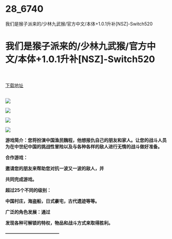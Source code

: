 # 28_6740
我们是猴子派来的/少林九武猴/官方中文/本体+1.0.1升补[NSZ]-Switch520
# 我们是猴子派来的/少林九武猴/官方中文/本体+1.0.1升补[NSZ]-Switch520
 <br/></br>
[下载地址](https://www.switch520.cc/article/6740 "下载地址")
<br/></br>

<p><span><strong><img src="https://www.switch520.cc/muke_img/upload_art_editor_20200923-1_e56d5e8f881b7a5a99926ecc85742391.jpg"></strong></span></p>
<p><span><strong><img src="https://www.switch520.cc/muke_img/upload_art_editor_20200923-1_c53cbf7c0981be7ba670ec366d104a53.jpg"></strong></span></p>
<p><span><strong><img src="https://www.switch520.cc/muke_img/upload_art_editor_20200923-1_da8f47759779feb8d7343788a1957593.jpg"></strong></span></p>
<p><span><strong><img src="https://www.switch520.cc/muke_img/upload_art_editor_20200923-1_58641bd24e8818b37fb63a25cd4e7e69.jpg"></strong></span></p>
<p></p>
<p><span><strong>游戏简介：您将扮演中国渔民魏程，他想报仇自己的朋友和家人。让您的战斗人员为在中世纪中国的挑战性冒险以及与各种各样的敌人进行无情的战斗做好准备。</strong></span></p>
<p><span><strong>合作游戏：</strong></span></p>
<p><span><strong>邀请您的朋友来帮助您对抗一波又一波的敌人，并</strong></span></p>
<p><span><strong>共同完成游戏。</strong></span></p>
<p></p>
<p><span><strong>超过25个不同的级别：</strong></span></p>
<p><span><strong>中国村庄，海盗船，日式豪宅，古代遗迹等等。</strong></span></p>
<p></p>
<p><span><strong>广泛的角色发展：通过</strong></span></p>
<p><span><strong>发现各种可解锁的特权，物品和战斗方式来取得胜利。</strong></span></p>
<p><span><strong>————————————</strong></span></p>
